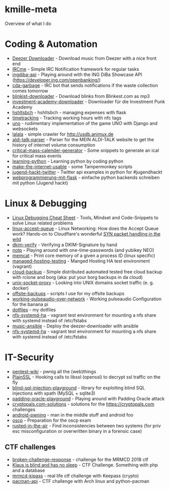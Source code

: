 # kmille-meta
Overview of what I do

# Coding & Automation
- [Deezer Downloader](https://github.com/kmille/deezer-downloader) - Download music from Deezer with a nice front end
- [IRCme](https://github.com/kmille/IRCme) - Simple IRC Notification framework for regular tasks
- [ingdiba-api](https://github.com/kmille/ingdiba-api) - Playing around with the ING DiBa Showcase API (https://developer.ing.com/openbanking/)
- [cda-garbage](https://github.com/kmille/cda-garbage) - IRC bot that sends notifications if the waste collection comes tomorrow
- [blinkist-downloader](https://github.com/kmille/blinkist-downloader) - Download blinks from Blinkest.com as mp3
- [investment-academy-downloader](https://github.com/kmille/investment-academy-downloader) - Downloader für die Investment Punk Academy
- [hshltsbch](https://github.com/kmille/hshltsbch) - hshltsbch - managing expenses with flask
- [timetracking](https://github.com/kmille/timetracking) - Tracking working hours with nfc tags
- [uno](https://github.com/kmille/uno) - rudimentary implementation of the game UNO with Django and websockets
- [lalala](https://github.com/kmille/lalala) - simple crawler for http://usdb.animux.de
- [aldi-talk-parser](https://github.com/kmille/aldi-talk-parser) - Parser for the MEIN ALDI-TALK website to get the history of internet volume consumption
- [critical-mass-calender-generator](https://github.com/kmille/critical-mass-calender-generator) - Some snippets to generate an ical for critical mass events
- [learning-python](https://github.com/kmille/learning-python) - Learning python by coding python
- [make-the-internet-usable](https://github.com/kmille/make-the-internet-usable) - some Tampermonkey scripts
- [jugend-hackt-twitter](https://github.com/kmille/jugend-hackt-twitter) - Twitter api examples in python for #jugendhackt
- [webprogrammierung-mit-flask](https://github.com/kmille/webprogrammierung-mit-flask) - einfache python backends schreiben mit python (Jugend hackt)


# Linux & Debugging
- [Linux Debugging Cheat Sheet](https://github.com/kmille/linux-debugging) - Tools, Mindset and Code-Snippets to solve Linux related problems
- [linux-accept-queue](https://github.com/kmille/linux-accept-queue) - Linux Networking: How does the Accept Queue work? Hands-on to Cloudflare's wonderful [SYN packet handling in the wild](https://blog.cloudflare.com/syn-packet-handling-in-the-wild/) 
- [dkim-verify](https://github.com/kmille/dkim-verify) - Verifying a DKIM-Signature by hand
- [notp](https://github.com/kmille/notp) - Playing around with one-time-passwords (and yubikey NEO)
- [memcat](https://github.com/kmille/memcat) - Print core memory of a given a process ID (linux specific)
- [managed-hosting-testing](https://github.com/kmille/managed-hosting-testing]) - Manged Hosting HA test environment (vagrant)
- [cloud-backup](https://github.com/kmille/cloud-backup) - Simple distributed automated tested free cloud backup with rclone and borg (aka: put your borg backups in da cloud)
- [unix-socket-proxy](https://github.com/kmille/unix-socket-proxy) - Looking into UNIX domains socket traffic (e. g. docker)
- [offsite-backups](https://github.com/kmille/offsite-backups) - scripts I use for my offsite backups
- [working-pulseaudio-over-network](https://github.com/kmille/working-pulseaudio-over-network) - Working pulseaudio Configuration for the banana pi
- [dotfiles](https://github.com/kmille/dotfiles) - my dotfiles
- [nfs-systemd-ha](https://github.com/kmille/nfs-systemd-ha/tree/master) - vagrant test environment for mounting a nfs share with systemd instead of /etc/fstabs
- [music-ansible](https://github.com/kmille/music-ansible) - Deploy the deezer-downloader with ansible
- [nfs-systemd-ha](https://github.com/kmille/nfs-systemd-ha) - vagrant test environment for mounting a nfs share with systemd instead of /etc/fstabs

    

# IT-Security
- [pentest-wiki](https://github.com/kmille/pentest-wiki) - pwnig all the (web)things
- [PlainSSL](https://github.com/kmille/PlainSSL) - Hooking calls to libssl (openssl) to decrypt ssl traffic on the fly
- [blind-sql-injection-playground](https://github.com/kmille/blind-sql-injection-playground) - library for exploiting blind SQL injections with xpath (MySQL + sqlite3)
- [padding-oracle-playground](https://github.com/kmille/padding-oracle-playground) - Playing around with Padding Oracle attack
- [cryptopals.com-solutions](https://github.com/kmille/cryptopals.com-solutions) - solutions for the https://cryptopals.com challenges
- [android-pwning](https://github.com/kmille/android-pwning) - man in the middle stuff and android foo
- [oscp](https://github.com/kmille/oscp) - Preparation for the oscp exam
- [rusted-in-the-air](https://github.com/kmille/rusted-in-the-air) - Find inconsistencies between two systems (for priv esc misconfiguration or overwritten binary in a forensic case)
## CTF challenges
- [broken-challenge-response](https://github.com/kmille/broken-challenge-response) - challenge for the MRMCD 2018 ctf
- [Klaus is blind and has no sleep](https://github.com/kmille/klaus-is-blind-and-has-no-sleep/settings) - CTF Challenge. Something with php and a database
- [mrmcd-kipass](https://github.com/kmille/mrmcd-kipass) - real life ctf challenge with Keepass (crypto)
- [pacman-api](https://github.com/kmille/pacman-api) - CTF challenge with Arch linux and python-pacman



